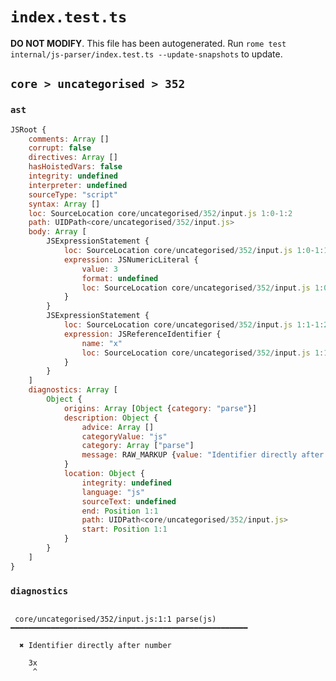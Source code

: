 # `index.test.ts`

**DO NOT MODIFY**. This file has been autogenerated. Run `rome test internal/js-parser/index.test.ts --update-snapshots` to update.

## `core > uncategorised > 352`

### `ast`

```javascript
JSRoot {
	comments: Array []
	corrupt: false
	directives: Array []
	hasHoistedVars: false
	integrity: undefined
	interpreter: undefined
	sourceType: "script"
	syntax: Array []
	loc: SourceLocation core/uncategorised/352/input.js 1:0-1:2
	path: UIDPath<core/uncategorised/352/input.js>
	body: Array [
		JSExpressionStatement {
			loc: SourceLocation core/uncategorised/352/input.js 1:0-1:1
			expression: JSNumericLiteral {
				value: 3
				format: undefined
				loc: SourceLocation core/uncategorised/352/input.js 1:0-1:1
			}
		}
		JSExpressionStatement {
			loc: SourceLocation core/uncategorised/352/input.js 1:1-1:2
			expression: JSReferenceIdentifier {
				name: "x"
				loc: SourceLocation core/uncategorised/352/input.js 1:1-1:2 (x)
			}
		}
	]
	diagnostics: Array [
		Object {
			origins: Array [Object {category: "parse"}]
			description: Object {
				advice: Array []
				categoryValue: "js"
				category: Array ["parse"]
				message: RAW_MARKUP {value: "Identifier directly after number"}
			}
			location: Object {
				integrity: undefined
				language: "js"
				sourceText: undefined
				end: Position 1:1
				path: UIDPath<core/uncategorised/352/input.js>
				start: Position 1:1
			}
		}
	]
}
```

### `diagnostics`

```

 core/uncategorised/352/input.js:1:1 parse(js) ━━━━━━━━━━━━━━━━━━━━━━━━━━━━━━━━━━━━━━━━━━━━━━━━━━━━━

  ✖ Identifier directly after number

    3x
     ^


```
